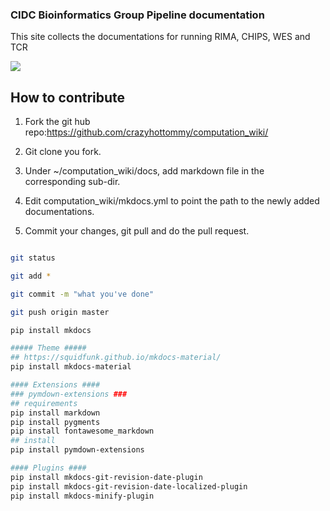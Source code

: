 ### CIDC Bioinformatics Group Pipeline documentation

This site collects the documentations for running RIMA, CHIPS, WES and TCR

![](docs/google-cloud/plots/CIMAC-CIDC-FlowChart.png)

## How to contribute

1. Fork the git hub repo:https://github.com/crazyhottommy/computation_wiki/

2. Git clone you fork.

2. Under ~/computation_wiki/docs, add markdown file in the corresponding sub-dir.

3. Edit computation_wiki/mkdocs.yml to point the path to the newly added documentations.

4. Commit your changes, git pull and do the pull request.

```bash

git status

git add *

git commit -m "what you've done"

git push origin master
```



```bash
pip install mkdocs

##### Theme #####
## https://squidfunk.github.io/mkdocs-material/
pip install mkdocs-material

#### Extensions ####
### pymdown-extensions ###
## requirements
pip install markdown
pip install pygments
pip install fontawesome_markdown
## install
pip install pymdown-extensions

#### Plugins ####
pip install mkdocs-git-revision-date-plugin
pip install mkdocs-git-revision-date-localized-plugin
pip install mkdocs-minify-plugin
```
